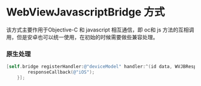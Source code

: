 # WebViewJavascriptBridge 方式

该方式主要作用于Objective-C 和 javascript 相互通信，即 oc和 js 方法的互相调用，但是安卓也可以统一使用，在初始的时候需要做些兼容处理。

### 原生处理

```objective-c
[self.bridge registerHandler:@"deviceModel" handler:^(id data, WVJBResponseCallback responseCallback) {
        responseCallback(@"iOS");
    }];

```



